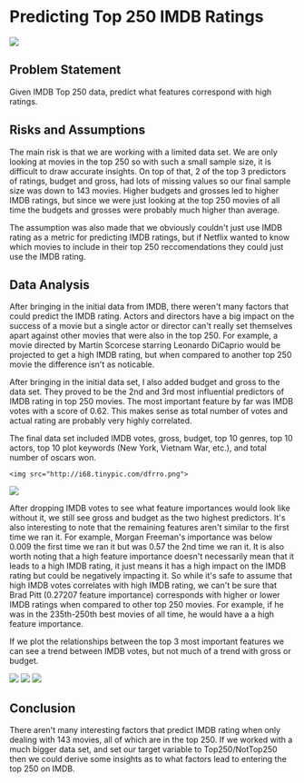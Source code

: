 <h1>Predicting Top 250 IMDB Ratings</h1>

<img src="http://pre07.deviantart.net/6cd1/th/pre/f/2011/035/6/4/imdb_top_250_movie_poster_by_saxon1964-d38rnod.jpg">

<h2>Problem Statement</h2>
<p>Given IMDB Top 250 data, predict what features correspond with high ratings.</p>

<h2>Risks and Assumptions</h2>
<p> The main risk is that we are working with a limited data set. We are only looking at movies in the top 250 so with such a small sample size, it is difficult to draw accurate insights. On top of that, 2 of the top 3 predictors of ratings, budget and gross, had lots of missing values so our final sample size was down to 143 movies. Higher budgets and grosses led to higher IMDB ratings, but since we were just looking at the top 250 movies of all time the budgets and grosses were probably much higher than average. 

  </p>
<p>
The assumption was also made that we obviously couldn't just use IMDB rating as a metric for predicting IMDB ratings, but if Netflix wanted to know which movies to include in their top 250 reccomendations they could just use the IMDB rating.
</p>

<h2>Data Analysis</h2>
<p>
After bringing in the initial data from IMDB, there weren't many factors that could predict the IMDB rating. Actors and directors have a big impact on the success of a movie but a single actor or director can't really set themselves apart against other movies that were also in the top 250. For example, a movie directed by Martin Scorcese starring Leonardo DiCaprio would be projected to get a high IMDB rating, but when compared to another top 250 movie the difference isn't as noticable.  

</p>

<p>
	After bringing in the initial data set, I also added budget and gross to the data set. They proved to be the 2nd and 3rd most influential predictors of IMDB rating in top 250 movies. The most important feature by far was IMDB votes with a score of 0.62. This makes sense as total number of votes and actual rating are probably very highly correlated.  
</p>

<p>
	The final data set included IMDB votes, gross, budget, top 10 genres, top 10 actors, top 10 plot keywords (New York, Vietnam War, etc.), and total number of oscars won.
</p>

<p>
	
	<img src="http://i68.tinypic.com/dfrro.png">

</p>
<p>
	<img src="http://i66.tinypic.com/2uy0oq8.png">
</p>

<p>
After dropping IMDB votes to see what feature importances would look like without it, we still see gross and budget as the two highest predictors. It's also interesting to note that the remaining features aren't similar to the first time we ran it. For example, Morgan Freeman's importance was below 0.009 the first time we ran it but was 0.57 the 2nd time we ran it. It is also worth noting that a high feature importance doesn't necessarily mean that it leads to a high IMDB rating, it just means it has a high impact on the IMDB rating but could be negatively impacting it. So while it's safe to assume that high IMDB votes correlates with high IMDB rating, we can't be sure that Brad Pitt (0.27207 feature importance) corresponds with higher or lower IMDB ratings when compared to other top 250 movies. For example, if he was in the 235th-250th best movies of all time, he would have a a high feature importance. 
</p>

<p>
If we plot the relationships between the top 3 most important features we can see a trend between IMDB votes, but not much of a trend with gross or budget.	

</p>
<img src="http://i65.tinypic.com/mi2ftf.png"> 
<img src="http://i66.tinypic.com/2a01hex.png">
<img src="http://i63.tinypic.com/rmih4g.png">


<h2> Conclusion</h2>

<p>
	There aren't many interesting factors that predict IMDB rating when only dealing with 143 movies, all of which are in the top 250. If we worked with a much bigger data set, and set our target variable to Top250/NotTop250 then we could derive some insights as to what factors lead to entering the top 250 on IMDB. 

</p>









